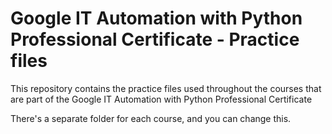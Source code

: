 # Google IT Automation with Python Professional Certificate - Practice files

This repository contains the practice files used throughout the courses that are
part of the Google IT Automation with Python Professional Certificate

There's a separate folder for each course, and you can change this.

